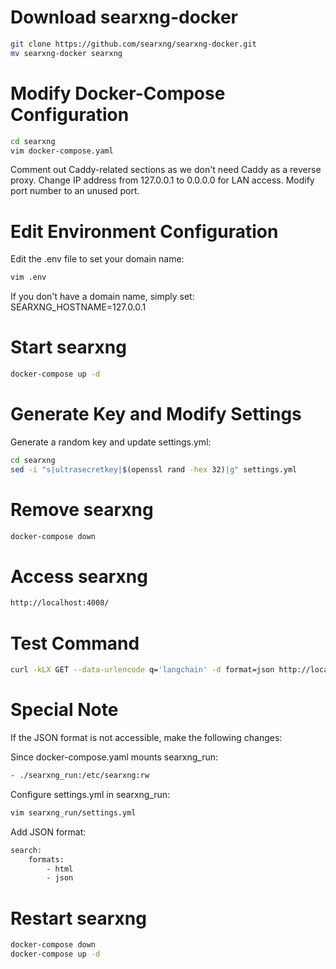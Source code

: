 # Download searxng-docker
```bash
git clone https://github.com/searxng/searxng-docker.git
mv searxng-docker searxng
```

# Modify Docker-Compose Configuration
```bash
cd searxng
vim docker-compose.yaml
```

Comment out Caddy-related sections as we don't need Caddy as a reverse proxy.
Change IP address from 127.0.0.1 to 0.0.0.0 for LAN access.
Modify port number to an unused port.

# Edit Environment Configuration

Edit the .env file to set your domain name:    
```bash
vim .env
```
If you don't have a domain name, simply set: SEARXNG_HOSTNAME=127.0.0.1

# Start searxng
```bash
docker-compose up -d
``` 

# Generate Key and Modify Settings

Generate a random key and update settings.yml:

```bash
cd searxng
sed -i "s|ultrasecretkey|$(openssl rand -hex 32)|g" settings.yml
```

# Remove searxng
```bash
docker-compose down
```

# Access searxng
```bash
http://localhost:4008/
```

# Test Command
```bash
curl -kLX GET --data-urlencode q='langchain' -d format=json http://localhost:4008
```

# Special Note

If the JSON format is not accessible, make the following changes:

Since docker-compose.yaml mounts searxng_run:

```bash 
- ./searxng_run:/etc/searxng:rw
```

Configure settings.yml in searxng_run:

```bash
vim searxng_run/settings.yml
```

Add JSON format:
```bash
search:
    formats:
        - html
        - json
```

# Restart searxng
```bash
docker-compose down
docker-compose up -d
``` 